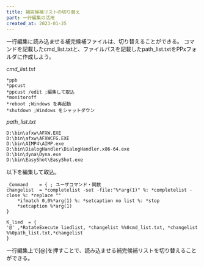 ```yaml
---
title: 補完候補リストの切り替え
part: 一行編集の活用
created_at: 2023-01-25
---
```


一行編集に読み込ませる補完候補ファイルは、切り替えることができる。
コマンドを記載したcmd_list.txtと、ファイルパスを記載したpath_list.txtをPPxフォルダに作成しよう。

_cmd_list.txt_

```text
*ppb
*ppcust
*ppcust /edit ;編集して取込
*monitoroff
*reboot ;Windows を再起動
*shutdown ;Windows をシャットダウン
```

_path_list.txt_

```text
D:\bin\afxw\AFXW.EXE
D:\bin\afxw\AFXWCFG.EXE
D:\bin\AIMP4\AIMP.exe
D:\bin\DialogHandler\DialogHandler.x86-64.exe
D:\bin\dyna\Dyna.exe
D:\bin\EasyShot\EasyShot.exe
```

以下を編集して取込。

```text
_Command	= {	; ユーザコマンド・関数
changelist	= *completelist -set -file:"%*arg(1)" %: *completelist -close %: *replace ""
	*ifmatch 0,0%*arg(1) %: *setcaption no list %: *stop
	*setcaption %*arg(1)
}

K_lied	= {
'@'	,*RotateExecute liedlist, *changelist %%0cmd_list.txt, *changelist %%0path_list.txt,*changelist
}
```

一行編集上で[@]を押すことで、読み込ませる補完候補リストを切り替えることができる。

